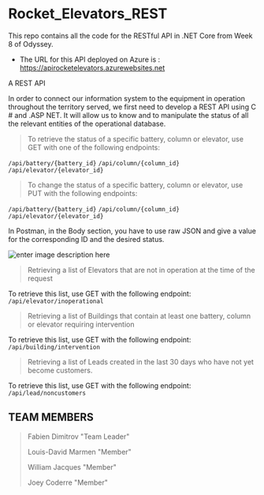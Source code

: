# Rocket_Elevators_REST

This repo contains all the code for the RESTful API in .NET Core from Week 8 of Odyssey.


- The URL for this API deployed on Azure is : https://apirocketelevators.azurewebsites.net 

A REST API

In order to connect our information system to the equipment in operation throughout the territory served, we first need to develop a REST API using C # and .ASP NET. It will allow us to know and to manipulate the status of all the relevant entities of the operational database.

>  To retrieve the status of a specific battery, column or elevator, use GET with one of the following  endpoints:

  `/api/battery/{battery_id}`
  `/api/column/{column_id}`
  `/api/elevator/{elevator_id}`
    
    
  > To change the status of a specific battery, column or elevator, use PUT with the following endpoints:
  
  `/api/battery/{battery_id}`
  `/api/column/{column_id}`
  `/api/elevator/{elevator_id}`
  
  In Postman, in the Body section, you have to use raw JSON and give a value for the corresponding ID and the desired status. 
  
  ![enter image description here](https://cdn.discordapp.com/attachments/752978810609336322/776998105496289330/Screenshot_204.png)

> Retrieving a list of Elevators that are not in operation at the time of the request

To retrieve this list, use GET with the following endpoint:
  `/api/elevator/inoperational` 

> Retrieving a list of Buildings that contain at least one battery, column or elevator requiring intervention

To retrieve this list, use GET with the following endpoint: 
`/api/building/intervention` 

> Retrieving a list of Leads created in the last 30 days who have not yet become customers.

To retrieve this list, use GET with the following endpoint:
 `/api/lead/noncustomers`

## TEAM MEMBERS

> Fabien Dimitrov "Team Leader"
> 
> Louis-David Marmen "Member"
> 
> William Jacques "Member"
> 
> Joey Coderre "Member"​

